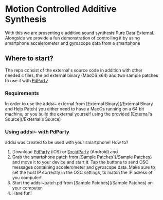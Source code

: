 # Motion Controlled Additive Synthesis
With this we are presenting a additive sound synthesis Pure Data External. Alongside we provide a fun demonstration of controlling it by using smartphone accelerometer and gyroscope data from a smartphone <br />

## Where to start?

The repo consist of the external's source code in addition with other needed c files, the pd external binary (MacOS x64) and two sample patches to use it with [PdParty](http://danomatika.com/code/pdparty/guide)

### Requirements
In order to use the addsi~ external from [External Binary](/External Binary and Help Patch) you either need to have a MacOs running on a 64 bit machine, or you build the external yourself using the provided [External's Source](/External's Source)

### Using addsi~ with PdParty
addsi was created to be used with your smartphone! How to?
1. Download [PdParty](http://danomatika.com/code/pdparty/guide) (iOS) or  [DroidParty](http://droidparty.net) (Android) and 
2. Grab the smartphone patch from [Sample Patches](/Sample Patches) and move it to your device and start it. Tap the buttons to send OSC messages containing accelerometer and gyroscope data. Make sure to set the host IP correctly in the OSC settings, to match the IP adress of you computer!
3. Start the addsi~patch.pd from [Sample Patches](/Sample Patches) on your computer
4. Have fun!
